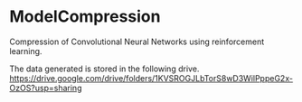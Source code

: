# ModelCompression

Compression of Convolutional Neural Networks using reinforcement learning.


The data generated is stored in the following drive.
https://drive.google.com/drive/folders/1KVSROGJLbTorS8wD3WilPppeG2x-OzOS?usp=sharing
